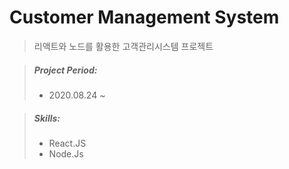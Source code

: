 # Customer Management System

> 리액트와 노드를 활용한 고객관리시스템 프로젝트

> ##### Project Period:
>
> - 2020.08.24 ~ 



> ##### Skills:
>
> - React.JS
> - Node.Js




